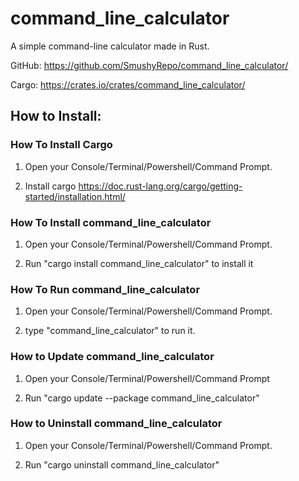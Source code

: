 # command_line_calculator
A simple command-line calculator made in Rust.

GitHub: https://github.com/SmushyRepo/command_line_calculator/

Cargo: https://crates.io/crates/command_line_calculator/

## How to Install:

### How To Install Cargo
1. Open your Console/Terminal/Powershell/Command Prompt.

2. Install cargo https://doc.rust-lang.org/cargo/getting-started/installation.html/

### How To Install command_line_calculator
1. Open your Console/Terminal/Powershell/Command Prompt.

2. Run "cargo install command_line_calculator" to install it

### How To Run command_line_calculator
1. Open your Console/Terminal/Powershell/Command Prompt.

2. type "command_line_calculator" to run it.

### How to Update command_line_calculator
1. Open your Console/Terminal/Powershell/Command Prompt

2. Run "cargo update --package command_line_calculator"

### How to Uninstall command_line_calculator
1. Open your Console/Terminal/Powershell/Command Prompt.

2. Run "cargo uninstall command_line_calculator"
